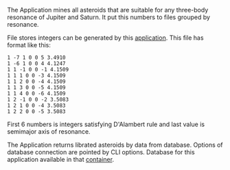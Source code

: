 The Application mines all asteroids that are suitable for any three-body resonance of Jupiter and Saturn. It put this numbers to files grouped by resonance.

File stores integers can be generated by this [application](https://github.com/smirik/Three-body-resonances). This file has format like this:
```
1 -7 1 0 0 5 3.4910
1 -6 1 0 0 4 4.1247
1 1 -1 0 0 -1 4.1509
1 1 1 0 0 -3 4.1509
1 1 2 0 0 -4 4.1509
1 1 3 0 0 -5 4.1509
1 1 4 0 0 -6 4.1509
1 2 -1 0 0 -2 3.5083
1 2 1 0 0 -4 3.5083
1 2 2 0 0 -5 3.5083
```
First 6 numbers is integers satisfying D'Alambert rule and last value is semimajor axis of resonance.

The Application returns librated asteroids by data from database. Options of database connection are pointed by CLI options.
Database for this application available in that [container](https://hub.docker.com/r/4xxi/resonances-data/).
